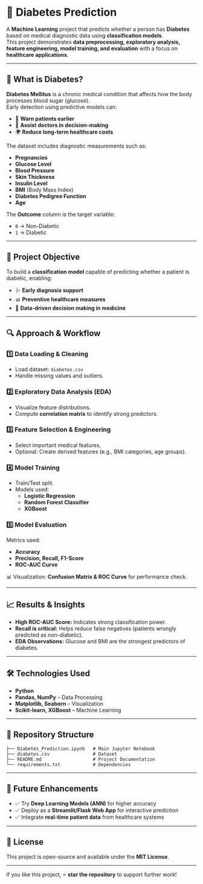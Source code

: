 # 🏥 Diabetes Prediction  

A **Machine Learning** project that predicts whether a person has **Diabetes** based on medical diagnostic data using **classification models**.  
This project demonstrates **data preprocessing, exploratory analysis, feature engineering, model training, and evaluation** with a focus on **healthcare applications**.  

---

## 📌 What is Diabetes?  

**Diabetes Mellitus** is a chronic medical condition that affects how the body processes blood sugar (glucose).  
Early detection using predictive models can:  

- 📢 **Warn patients earlier**  
- 🏥 **Assist doctors in decision-making**  
- 🌍 **Reduce long-term healthcare costs**  

The dataset includes diagnostic measurements such as:  

- **Pregnancies**  
- **Glucose Level**  
- **Blood Pressure**  
- **Skin Thickness**  
- **Insulin Level**  
- **BMI** (Body Mass Index)  
- **Diabetes Pedigree Function**  
- **Age**  

The **Outcome** column is the target variable:  
- `0` → Non-Diabetic  
- `1` → Diabetic  

---

## 🎯 Project Objective  

To build a **classification model** capable of predicting whether a patient is diabetic, enabling:  

- 🩺 **Early diagnosis support**  
- 📊 **Preventive healthcare measures**  
- 🧪 **Data-driven decision making in medicine**  

---

## 🔍 Approach & Workflow  

### 1️⃣ Data Loading & Cleaning  
- Load dataset: `diabetes.csv`  
- Handle missing values and outliers.  

### 2️⃣ Exploratory Data Analysis (EDA)  
- Visualize feature distributions.  
- Compute **correlation matrix** to identify strong predictors.  

### 3️⃣ Feature Selection & Engineering  
- Select important medical features.  
- Optional: Create derived features (e.g., BMI categories, age groups).  

### 4️⃣ Model Training  
- Train/Test split.  
- Models used:  
  - **Logistic Regression**  
  - **Random Forest Classifier**  
  - **XGBoost**  

### 5️⃣ Model Evaluation  
Metrics used:  
- **Accuracy**  
- **Precision, Recall, F1-Score**  
- **ROC-AUC Curve**  

📊 Visualization: **Confusion Matrix & ROC Curve** for performance check.  

---

## 📈 Results & Insights  

- **High ROC-AUC Score:** Indicates strong classification power.  
- **Recall is critical:** Helps reduce false negatives (patients wrongly predicted as non-diabetic).  
- **EDA Observations:** Glucose and BMI are the strongest predictors of diabetes.  

---

## 🛠 Technologies Used  

- **Python**  
- **Pandas, NumPy** – Data Processing  
- **Matplotlib, Seaborn** – Visualization  
- **Scikit-learn, XGBoost** – Machine Learning  

---

## 📂 Repository Structure  

```
├── Diabetes_Prediction.ipynb   # Main Jupyter Notebook
├── diabetes.csv                # Dataset
├── README.md                   # Project Documentation
└── requirements.txt            # Dependencies
```

---

## 🚀 Future Enhancements  

- ✅ Try **Deep Learning Models (ANN)** for higher accuracy  
- ✅ Deploy as a **Streamlit/Flask Web App** for interactive prediction  
- ✅ Integrate **real-time patient data** from healthcare systems  

---

## 📜 License  

This project is open-source and available under the **MIT License**.  

---

If you like this project, ⭐ **star the repository** to support further work!  
